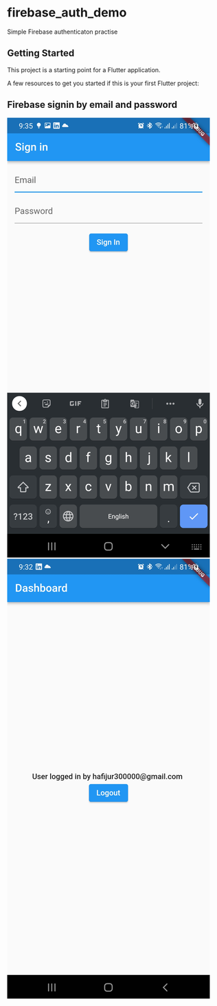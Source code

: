 # firebase_auth_demo

Simple Firebase authenticaton practise

## Getting Started

This project is a starting point for a Flutter application.

A few resources to get you started if this is your first Flutter project:

## Firebase signin by email and password
![Screenshoot loading](assets/images/s1.jpg?raw=true "Sign In page")
![Dashboard loading](assets/images/s2.jpg?raw=true "Dashboard")
